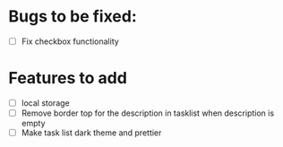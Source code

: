 # Bugs to be fixed:
- [ ] Fix checkbox functionality

# Features to add
- [ ] local storage
- [ ] Remove border top for the description in tasklist when description is empty
- [ ] Make task list dark theme and prettier 
